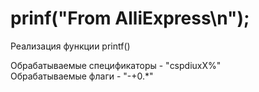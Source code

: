 # prinf("From AlliExpress\n");

Реализация функции printf()

Обрабатываемые спецификаторы - "cspdiuxX%" <br>
Обрабатываемые флаги - "-+0.*"
